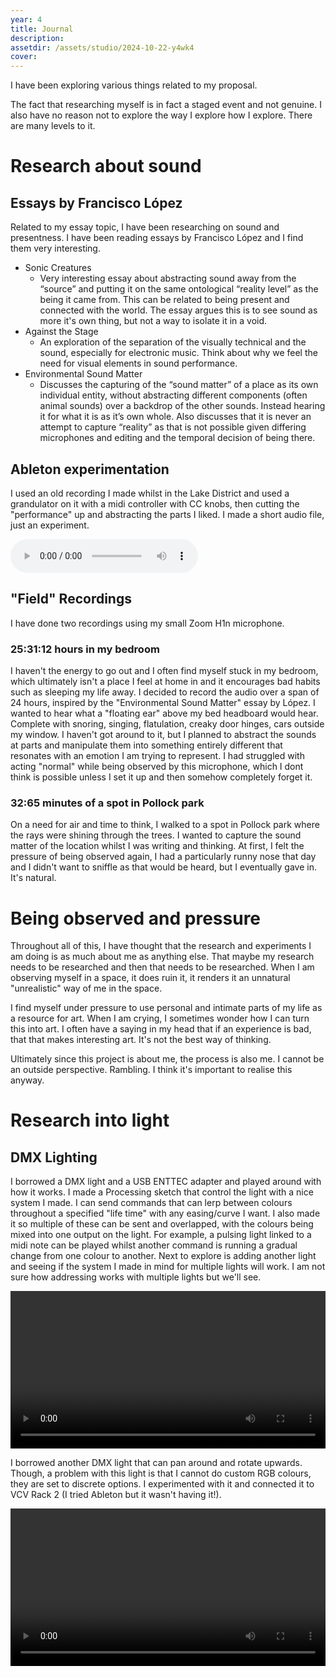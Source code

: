 ```yaml
---
year: 4
title: Journal
description:
assetdir: /assets/studio/2024-10-22-y4wk4
cover:
---
```


I have been exploring various things related to my proposal.

The fact that researching myself is in fact a staged event and not genuine. I also have no reason not to explore the way I explore how I explore. There are many levels to it.

# Research about sound
## Essays by Francisco López
Related to my essay topic, I have been researching on sound and presentness. I have been reading essays by Francisco López and I find them very interesting.

- Sonic Creatures
    - Very interesting essay about abstracting sound away from the “source” and putting it on the same ontological “reality level” as the being it came from. This can be related to being present and connected with the world. The essay argues this is to see sound as more it's own thing, but not a way to isolate it in a void.
- Against the Stage
    - An exploration of the separation of the visually technical and the sound, especially for electronic music. Think about why we feel the need for visual elements in sound performance.
- Environmental Sound Matter
    - Discusses the capturing of the “sound matter” of a place as its own individual entity, without abstracting different components (often animal sounds) over a backdrop of the other sounds. Instead hearing it for what it is as it’s own whole. Also discusses that it is never an attempt to capture “reality” as that is not possible given differing microphones and editing and the temporal decision of being there.

## Ableton experimentation
I used an old recording I made whilst in the Lake District and used a grandulator on it with a midi controller with CC knobs, then cutting the "performance" up and abstracting the parts I liked. I made a short audio file, just an experiment.

<audio controls src="{{ page.assetdir }}/experiment.mp3"></audio>

## "Field" Recordings
I have done two recordings using my small Zoom H1n microphone.

### 25:31:12 hours in my bedroom
I haven't the energy to go out and I often find myself stuck in my bedroom, which ultimately isn't a place I feel at home in and it encourages bad habits such as sleeping my life away. I decided to record the audio over a span of 24 hours, inspired by the "Environmental Sound Matter" essay by López. I wanted to hear what a "floating ear" above my bed headboard would hear. Complete with snoring, singing, flatulation, creaky door hinges, cars outside my window. I haven't got around to it, but I planned to abstract the sounds at parts and manipulate them into something entirely different that resonates with an emotion I am trying to represent. I had struggled with acting "normal" while being observed by this microphone, which I dont think is possible unless I set it up and then somehow completely forget it. 
### 32:65 minutes of a spot in Pollock park
On a need for air and time to think, I walked to a spot in Pollock park where the rays were shining through the trees.  I wanted to capture the sound matter of the location whilst I was writing and thinking. At first, I felt the pressure of being observed again, I had a particularly runny nose that day and I didn't want to sniffle as that would be heard, but I eventually gave in. It's natural. 

# Being observed and pressure
Throughout all of this, I have thought that the research and experiments I am doing is as much about me as anything else. That maybe my research needs to be researched and then that needs to be researched. When I am observing myself in a space, it does ruin it, it renders it an unnatural "unrealistic" way of me in the space. 

I find myself under pressure to use personal and intimate parts of my life as a resource for art. When I am crying, I sometimes wonder how I can turn this into art. I often have a saying in my head that if an experience is bad, that that makes interesting art. It's not the best way of thinking. 

Ultimately since this project is about me, the process is also me. I cannot be an outside perspective. Rambling. I think it's important to realise this anyway.

# Research into light
## DMX Lighting
I borrowed a DMX light and a USB ENTTEC adapter and played around with how it works. I made a Processing sketch that control the light with a nice system I made. I can send commands that can lerp between colours throughout a specified "life time" with any easing/curve I want. I also made it so multiple of these can be sent and overlapped, with the colours being mixed into one output on the light. For example, a pulsing light linked to a midi note can be played whilst another command is running a gradual change from one colour to another. Next to explore is adding another light and seeing if the system I made in mind for multiple lights will work. I am not sure how addressing works with multiple lights but we'll see.

<video width="100%" height="auto" title="Light experiment" controls>
    <source src="{{ page.assetdir }}/lightexperiment.mp4" type="video/mp4">
</video>

I borrowed another DMX light that can pan around and rotate upwards. Though, a problem with this light is that I cannot do custom RGB colours, they are set to discrete options. I experimented with it and connected it to VCV Rack 2 (I tried Ableton but it wasn't having it!).

<video width="100%" height="auto" title="Light experiment 2" controls>
    <source src="{{ page.assetdir }}/lightexperiment2.mp4" type="video/mp4">
</video>
